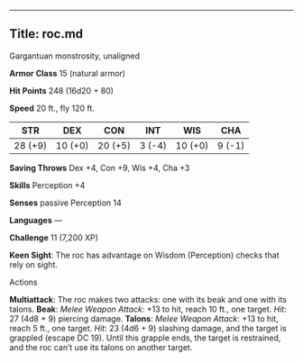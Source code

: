 -------------------------
Title: roc.md
-------------------------


Gargantuan monstrosity, unaligned

**Armor Class** 15 (natural armor)

**Hit Points** 248 (16d20 + 80)

**Speed** 20 ft., fly 120 ft.

  STR|       DEX|       CON|       INT|      WIS|       CHA
  ---------| ---------| ---------| --------| ---------| --------
   28 (+9)   | 10 (+0)   | 20 (+5)   | 3 (-4)   | 10 (+0)   | 9 (-1)

**Saving Throws** Dex +4, Con +9, Wis +4, Cha +3

**Skills** Perception +4

**Senses** passive Perception 14

**Languages** —

**Challenge** 11 (7,200 XP)


**Keen Sight**: The roc has advantage on Wisdom (Perception) checks
    that rely on sight.


Actions

**Multiattack**: The roc makes two attacks: one with its beak and
    one with its talons.
**Beak**: *Melee Weapon Attack*: +13 to hit, reach 10 ft.,
    one target. *Hit*: 27 (4d8 + 9) piercing damage.
**Talons**: *Melee Weapon Attack*: +13 to hit, reach 5 ft.,
    one target. *Hit*: 23 (4d6 + 9) slashing damage, and the target is
    grappled (escape DC 19). Until this grapple ends, the target is
    restrained, and the roc can’t use its talons on another target.

